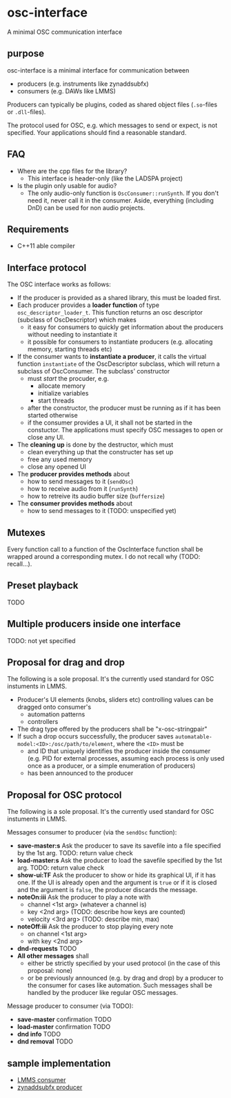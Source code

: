 # osc-interface
A minimal OSC communication interface

## purpose
osc-interface is a minimal interface for communication between
* producers (e.g. instruments like zynaddsubfx)
* consumers (e.g. DAWs like LMMS)

Producers can typically be plugins, coded as shared object files (`.so`-files
or `.dll`-files).

The protocol used for OSC, e.g. which messages to send or expect, is not
specified. Your applications should find a reasonable standard.

## FAQ
* Where are the cpp files for the library?
  - This interface is header-only (like the LADSPA project)
* Is the plugin only usable for audio?
  - The only audio-only function is `OscConsumer::runSynth`. If you don't
    need it, never call it in the consumer. Aside, everything (including DnD)
    can be used for non audio projects.

## Requirements
* C++11 able compiler

## Interface protocol
The OSC interface works as follows:
* If the producer is provided as a shared library, this must be loaded first.
* Each producer provides a **loader function** of type
  `osc_descriptor_loader_t`. This function returns an osc descriptor (subclass
  of OscDescriptor) which makes
  - it easy for consumers to quickly get information about the producers
    without needing to instantiate it
  - it possible for consumers to instantiate producers (e.g. allocating
    memory, starting threads etc)
* If the consumer wants to **instantiate a producer**, it calls the virtual
  function `instantiate` of the OscDescriptor subclass, which will return
  a subclass of OscConsumer. The subclass' constructor
  - must *start* the procuder, e.g. 
    * allocate memory
    * initialize variables
    * start threads
  - after the constructor, the producer must be running as if it has been
    started otherwise
  - if the consumer provides a UI, it shall not be started in the constuctor.
    The applications must specify OSC messages to open or close any UI.
* The **cleaning up** is done by the destructor, which must
  - clean everything up that the constructer has set up
  - free any used memory
  - close any opened UI
* The **producer provides methods** about
  - how to send messages to it (`sendOsc`)
  - how to receive audio from it (`runSynth`)
  - how to retreive its audio buffer size (`buffersize`)
* The **consumer provides methods** about
  - how to send messages to it (TODO: unspecified yet)

## Mutexes
Every function call to a function of the OscInterface function shall be
wrapped around a corresponding mutex. I do not recall why (TODO: recall...).

## Preset playback
TODO

## Multiple producers inside one interface
TODO: not yet specified

## Proposal for drag and drop
The following is a sole proposal. It's the currently used standard for OSC
instuments in LMMS.

* Producer's UI elements (knobs, sliders etc) controlling values can be
  dragged onto consumer's
  - automation patterns
  - controllers
* The drag type offered by the producers shall be "x-osc-stringpair"
* If such a drop occurs successfully, the producer saves
  `automatable-model:<ID>:/osc/path/to/element`, where the `<ID>` must be
  - and ID that uniquely identifies the producer inside the consumer
    (e.g. PID for external processes, assuming each process is only used once
     as a producer, or a simple enumeration of producers)
  - has been announced to the producer

## Proposal for OSC protocol
The following is a sole proposal. It's the currently used standard for OSC
instuments in LMMS.

Messages consumer to producer (via the `sendOsc` function):
* **save-master:s** Ask the producer to save its savefile into a file specified
  by the 1st arg. TODO: return value check
* **load-master:s** Ask the producer to load the savefile specified by the 1st
  arg. TODO: return value check
* **show-ui:TF** Ask the producer to show or hide its graphical UI, if it has
  one. If the UI is already open and the argument is `true` or if it is closed
  and the argument is `false`, the producer discards the message.
* **noteOn:iii** Ask the producer to play a note with
  - channel <1st arg> (whatever a channel is)
  - key <2nd arg> (TODO: describe how keys are counted)
  - velocity <3rd arg> (TODO: describe min, max)
* **noteOff:iii** Ask the producer to stop playing every note
  - on channel <1st arg>
  - with key <2nd arg>
* **dnd-requests** TODO
* **All other messages** shall
  - either be strictly specified by your used protocol (in the case of this
    proposal: none)
  - or be previously announced (e.g. by drag and drop) by a producer to the
    consumer for cases like automation. Such messages shall be handled by
    the producer like regular OSC messages.

Message producer to consumer (via TODO):
* **save-master** confirmation TODO
* **load-master** confirmation TODO
* **dnd info** TODO
* **dnd removal** TODO

## sample implementation

* [LMMS consumer](https://github.com/JohannesLorenz/lmms/tree/osc-plugin/plugins/oscinstrument)
* [zynaddsubfx producer](https://github.com/zynaddsubfx/zynaddsubfx/tree/osc-plugin/src/Output)

